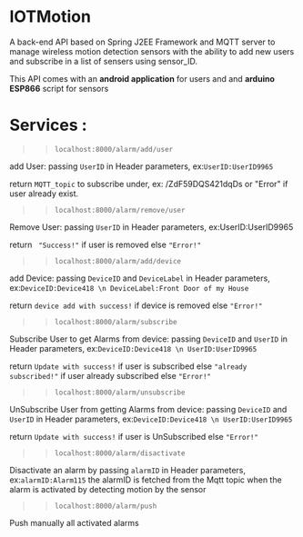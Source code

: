 # IOTMotion

A back-end API based on Spring J2EE Framework and MQTT server to manage wireless motion detection sensors with the ability to add new users and subscribe in a list of sensers using sensor_ID.
  
This API comes with an **android application** for users and and **arduino ESP866** script for sensors

# Services :

>> `localhost:8000/alarm/add/user`

add User: passing `UserID` in Header parameters, ex:`UserID:UserID9965`

return ```MQTT_topic``` to subscribe under, ex: /ZdF59DQS421dqDs
or "Error" if user already exist.

>> `localhost:8000/alarm/remove/user`

Remove User: passing `UserID` in Header parameters, ex:UserID:UserID9965

return ``` "Success!"``` if user is removed else `"Error!"`

>> `localhost:8000/alarm/add/device`

add Device: passing `DeviceID` and `DeviceLabel` in Header parameters, ex:`DeviceID:Device418 \n DeviceLabel:Front Door of my House`

return ```device add with success!``` if device is removed else `"Error!"`

>> `localhost:8000/alarm/subscribe`

Subscribe User to get Alarms from device: passing `DeviceID` and `UserID` in Header parameters, ex:`DeviceID:Device418 \n UserID:UserID9965`

return ```Update with success!``` if user is subscribed else `"already subscribed!"` if user already subscribed else `"Error!"`

>> `localhost:8000/alarm/unsubscribe`

UnSubscribe User from getting Alarms from device: passing `DeviceID` and `UserID` in Header parameters, ex:`DeviceID:Device418 \n UserID:UserID9965`

return ```Update with success!``` if user is UnSubscribed else `"Error!"`

>> `localhost:8000/alarm/disactivate`

Disactivate an alarm by passing `alarmID` in Header parameters, ex:`alarmID:Alarm115` the alarmID is fetched from the Mqtt topic when the alarm is activated by detecting motion by the sensor

>> `localhost:8000/alarm/push`

Push manually all activated alarms 
